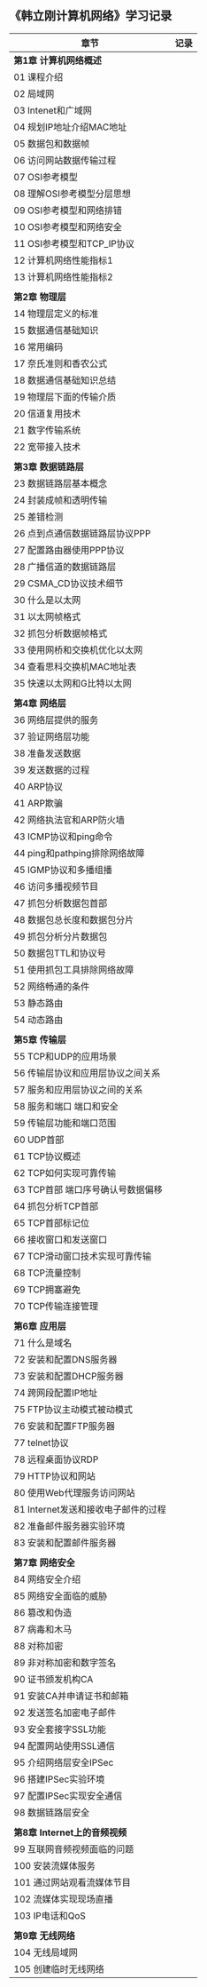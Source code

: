 ## 《韩立刚计算机网络》学习记录
| 章节                                              | 记录 |
| ------------------------------------------------- | ---- |
| **第1章 计算机网络概述**                          |      |
| 01 课程介绍                                       |      |
| 02 局域网                                         |      |
| 03 Intenet和广域网                                |      |
| 04 规划IP地址介绍MAC地址                          |      |
| 05 数据包和数据帧                                 |      |
| 06 访问网站数据传输过程                           |      |
| 07 OSI参考模型                                    |      |
| 08 理解OSI参考模型分层思想                        |      |
| 09 OSI参考模型和网络排错                          |      |
| 10 OSI参考模型和网络安全                          |      |
| 11 OSI参考模型和TCP_IP协议                        |      |
| 12 计算机网络性能指标1                            |      |
| 13 计算机网络性能指标2                            |      |
|                                                   |      |
| **第2章 物理层**                                  |      |
| 14 物理层定义的标准                       |      |
| 15 数据通信基础知识                       |      |
| 16 常用编码                               |      |
| 17 奈氏准则和香农公式                     |      |
| 18 数据通信基础知识总结                   |      |
| 19 物理层下面的传输介质                   |      |
| 20 信道复用技术                           |      |
| 21 数字传输系统                           |      |
| 22 宽带接入技术                           |      |
|                                                   |      |
| **第3章 数据链路层**                              |      |
| 23 数据链路层基本概念                 |      |
| 24 封装成帧和透明传输                 |      |
| 25 差错检测                           |      |
| 26 点到点通信数据链路层协议PPP        |      |
| 27 配置路由器使用PPP协议              |      |
| 28 广播信道的数据链路层               |      |
| 29 CSMA_CD协议技术细节                |      |
| 30 什么是以太网                       |      |
| 31 以太网帧格式                       |      |
| 32 抓包分析数据帧格式                 |      |
| 33 使用网桥和交换机优化以太网         |      |
| 34 查看思科交换机MAC地址表            |      |
| 35 快速以太网和G比特以太网            |      |
|                                                   |      |
| **第4章 网络层**                                  |      |
| 36 网络层提供的服务                               |      |
| 37 验证网络层功能                                 |      |
| 38 准备发送数据                                   |      |
| 39 发送数据的过程                                 |      |
| 40 ARP协议                                        |      |
| 41 ARP欺骗                                        |      |
| 42 网络执法官和ARP防火墙                          |      |
| 43 ICMP协议和ping命令                             |      |
| 44 ping和pathping排除网络故障                     |      |
| 45 IGMP协议和多播组播                             |      |
| 46 访问多播视频节目                               |      |
| 47 抓包分析数据包首部                             |      |
| 48 数据包总长度和数据包分片                       |      |
| 49 抓包分析分片数据包                             |      |
| 50 数据包TTL和协议号                              |      |
| 51 使用抓包工具排除网络故障                       |      |
| 52 网络畅通的条件                                 |      |
| 53 静态路由                                       |      |
| 54 动态路由                                       |      |
|                                                   |      |
| **第5章 传输层**                                  |      |
| 55 TCP和UDP的应用场景                     |      |
| 56 传输层协议和应用层协议之间关系         |      |
| 57 服务和应用层协议之间的关系             |      |
| 58 服务和端口 端口和安全                  |      |
| 59 传输层功能和端口范围                   |      |
| 60 UDP首部                                |      |
| 61 TCP协议概述                            |      |
| 62 TCP如何实现可靠传输                    |      |
| 63 TCP首部 端口序号确认号数据偏移         |      |
| 64 抓包分析TCP首部                        |      |
| 65 TCP首部标记位                          |      |
| 66 接收窗口和发送窗口                     |      |
| 67 TCP滑动窗口技术实现可靠传输            |      |
| 68 TCP流量控制                            |      |
| 69 TCP拥塞避免                            |      |
| 70 TCP传输连接管理                        |      |
|                                                   |      |
| **第6章 应用层**                                  |      |
| 71 什么是域名                             |      |
| 72 安装和配置DNS服务器                    |      |
| 73 安装和配置DHCP服务器                   |      |
| 74 跨网段配置IP地址                       |      |
| 75 FTP协议主动模式被动模式                |      |
| 76 安装和配置FTP服务器                    |      |
| 77 telnet协议                             |      |
| 78 远程桌面协议RDP                        |      |
| 79 HTTP协议和网站                         |      |
| 80 使用Web代理服务访问网站                |      |
| 81 Internet发送和接收电子邮件的过程       |      |
| 82 准备邮件服务器实验环境                 |      |
| 83 安装和配置邮件服务器                   |      |
|                                                   |      |
| **第7章 网络安全**                                |      |
| 84 网络安全介绍                         |      |
| 85 网络安全面临的威胁                   |      |
| 86 篡改和伪造                           |      |
| 87 病毒和木马                           |      |
| 88 对称加密                             |      |
| 89 非对称加密和数字签名                 |      |
| 90 证书颁发机构CA                       |      |
| 91 安装CA并申请证书和邮箱               |      |
| 92 发送签名加密电子邮件                 |      |
| 93 安全套接字SSL功能                    |      |
| 94 配置网站使用SSL通信                  |      |
| 95 介绍网络层安全IPSec                  |      |
| 96 搭建IPSec实验环境                    |      |
| 97 配置IPSec实现安全通信                |      |
| 98 数据链路层安全                       |      |
|                                                   |      |
| **第8章 Internet上的音频视频**                    |      |
| 99 互联网音频视频面临的问题 |      |
| 100 安装流媒体服务          |      |
| 101 通过网站观看流媒体节目  |      |
| 102 流媒体实现现场直播      |      |
| 103 IP电话和QoS             |      |
|                                                   |      |
| **第9章 无线网络**                                |      |
| 104 无线局域网                          |      |
| 105 创建临时无线网络                    |      |


